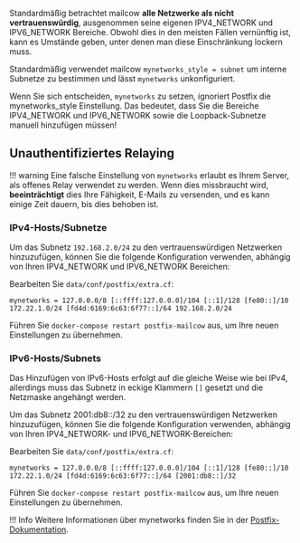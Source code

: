 Standardmäßig betrachtet mailcow **alle Netzwerke als nicht vertrauenswürdig**, ausgenommen seine eigenen IPV4_NETWORK und IPV6_NETWORK Bereiche. Obwohl dies in den meisten Fällen vernünftig ist, kann es Umstände geben, unter denen man diese Einschränkung lockern muss.

Standardmäßig verwendet mailcow `mynetworks_style = subnet` um interne Subnetze zu bestimmen und lässt `mynetworks` unkonfiguriert.

Wenn Sie sich entscheiden, `mynetworks` zu setzen, ignoriert Postfix die mynetworks_style Einstellung. Das bedeutet, dass Sie die Bereiche IPV4_NETWORK und IPV6_NETWORK sowie die Loopback-Subnetze manuell hinzufügen müssen!

## Unauthentifiziertes Relaying

!!! warning
    Eine falsche Einstellung von `mynetworks` erlaubt es Ihrem Server, als offenes Relay verwendet zu werden. Wenn dies missbraucht wird, **beeinträchtigt** dies Ihre Fähigkeit, E-Mails zu versenden, und es kann einige Zeit dauern, bis dies behoben ist.

### IPv4-Hosts/Subnetze

Um das Subnetz `192.168.2.0/24` zu den vertrauenswürdigen Netzwerken hinzuzufügen, können Sie die folgende Konfiguration verwenden, abhängig von Ihren IPV4_NETWORK und IPV6_NETWORK Bereichen:

Bearbeiten Sie `data/conf/postfix/extra.cf`:

```
mynetworks = 127.0.0.0/8 [::ffff:127.0.0.0]/104 [::1]/128 [fe80::]/10 172.22.1.0/24 [fd4d:6169:6c63:6f77::]/64 192.168.2.0/24
```

Führen Sie `docker-compose restart postfix-mailcow` aus, um Ihre neuen Einstellungen zu übernehmen.

### IPv6-Hosts/Subnets

Das Hinzufügen von IPv6-Hosts erfolgt auf die gleiche Weise wie bei IPv4, allerdings muss das Subnetz in eckige Klammern `[]` gesetzt und die Netzmaske angehängt werden.

Um das Subnetz 2001:db8::/32 zu den vertrauenswürdigen Netzwerken hinzuzufügen, können Sie die folgende Konfiguration verwenden, abhängig von Ihren IPV4_NETWORK- und IPV6_NETWORK-Bereichen:

Bearbeiten Sie `data/conf/postfix/extra.cf`:

``` 
mynetworks = 127.0.0.0/8 [::ffff:127.0.0.0]/104 [::1]/128 [fe80::]/10 172.22.1.0/24 [fd4d:6169:6c63:6f77::]/64 [2001:db8::]/32
```

Führen Sie `docker-compose restart postfix-mailcow` aus, um Ihre neuen Einstellungen zu übernehmen.

!!! Info
    Weitere Informationen über mynetworks finden Sie in der [Postfix-Dokumentation](http://www.postfix.org/postconf.5.html#mynetworks).
